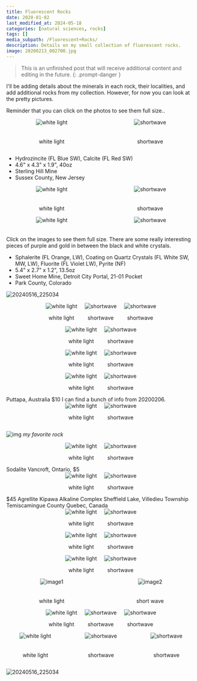 ```yaml
---
title: Fluorescent Rocks
date: 2020-01-02
last_modified_at: 2024-05-18
categories: [natural sciences, rocks]
tags: []
media_subpath: /Fluorescent+Rocks/
description: Details on my small collection of fluorescent rocks.
image: 20200213_002700.jpg
---
```



> This is an unfinished post that will receive additional content and editing in the future. 
{: .prompt-danger }

<style>
    .grid-2x2 {
        display: grid;
        grid-template-columns: 1fr 1fr;
        grid-template-rows: auto auto;
        gap: 20px;
        justify-items: center;
    }
    .grid-3x2 {
        display: grid;
        grid-template-columns: 1fr 1fr 1fr;
        grid-template-rows: auto auto;
        gap: 20px;
        justify-items: center;
    }
    .grid-container {
        justify-items: center;
    }
    .grid-container img {
        width: auto;
        max-width: 100%;
        height: auto;
        object-fit: cover;
        display: block;
    }
    .grid-container .caption {
        text-align: center;
        align-self: start; /* Align captions to the top */
    }
</style>

I'll be adding details about the minerals in each rock, their localities, and add additional rocks from my collection. However, for now you can look at the pretty pictures.

Reminder that you can click on the photos to see them full size..






<div class="grid-container grid-2x2">
    <div>
        <img src="12216B.jpg" alt="white light">
    </div>
    <div>
        <img src="12216A.jpg" alt="shortwave">
    </div>
    <div class="caption">
        <p>white light</p>
    </div>
    <div class="caption">
        <p>shortwave</p>
    </div>
</div>

- Hydrozincite (FL Blue SW), Calcite (FL Red SW)
- 4.6" x 4.3" x 1.9",  40oz
- Sterling Hill Mine
- Sussex County, New Jersey
<!-- $56.25 bought from James Horste-->


<div class="grid-container grid-2x2">
    <div>
        <img src="26680.1D.jpg" alt="white light">
    </div>
    <div>
        <img src="26680.1C.jpg" alt="shortwave">
    </div>
    <div class="caption">
        <p>white light</p>
    </div>
    <div class="caption">
        <p>shortwave</p>
    </div>
</div>

<div class="grid-container grid-2x2">
    <div>
        <img src="image.webp" alt="white light">
    </div>
    <div>
        <img src="image_1.webp" alt="shortwave">
    </div>
</div>


Click on the images to see them full size. There are some really interesting pieces of purple and gold in between the black and white crystals.

- Sphalerite (FL Orange, LW), Coating on Quartz Crystals (FL White SW, MW, LW), Fluorite (FL Violet LW), Pyrite (NF)
- 5.4" x 2.7" x 1.2",  13.5oz
- Sweet Home Mine, Detroit City Portal, 21-01 Pocket
- Park County, Colorado
<!-- $75 bought from James Horste-->


![20240516_225034](Fluorecent+Rocks.jpg)

<div style="display: flex; justify-content: center; gap: 20px; align-items: center;">
  <div>
    <img src="20200206_215016.jpg" alt="white light" style="height: auto;">  
    <p style="text-align: center;">white light</p>   
  </div>
  <div>
    <img src="20200206_214940.jpg" alt="shortwave" style="height: auto;">
    <p style="text-align: center;">shortwave</p>   
  </div>
  <div>
    <img src="20200206_215007.jpg" alt="shortwave" style="height: auto;">
    <p style="text-align: center;">shortwave</p>   
  </div>
</div>

<div style="display: flex; justify-content: center; gap: 20px; align-items: center;">
  <div>
    <img src="20200206_214655.jpg" alt="white light" style="height: auto;">  
    <p style="text-align: center;">white light</p>   
  </div>
  <div>
    <img src="20200206_214647.jpg" alt="shortwave" style="height: auto;">
    <p style="text-align: center;">shortwave</p>   
  </div>
</div>


<div style="display: flex; justify-content: center; gap: 20px; align-items: center;">
  <div>
    <img src="20200206_214357.jpg" alt="white light" style="height: auto;">  
    <p style="text-align: center;">white light</p>   
  </div>
  <div>
    <img src="20200206_214332.jpg" alt="shortwave" style="height: auto;">
    <p style="text-align: center;">shortwave</p>   
  </div>
</div>


<div style="display: flex; justify-content: center; gap: 20px; align-items: center;">
  <div>
    <img src="20200206_214138.jpg" alt="white light" style="height: auto;">  
    <p style="text-align: center;">white light</p>   
  </div>
  <div>
    <img src="20200206_214125.jpg" alt="shortwave" style="height: auto;">
    <p style="text-align: center;">shortwave</p>   
  </div>
</div>
Puttapa, Australia
$10
I can find a bunch of info from 20200206.

<div style="display: flex; justify-content: center; gap: 20px; align-items: center;">
  <div>
    <img src="20200213_002712.jpg" alt="white light" style="height: auto;">  
    <p style="text-align: center;">white light</p>   
  </div>
  <div>
    <img src="20200213_002300.jpg" alt="shortwave" style="height: auto;">
    <p style="text-align: center;">shortwave</p>   
  </div>
</div>

![img](20200213_002700.jpg)
_my favorite rock_

<div style="display: flex; justify-content: center; gap: 20px; align-items: center;">
  <div>
    <img src="20200206_215435.jpg" alt="white light" style="height: auto;">  
    <p style="text-align: center;">white light</p>   
  </div>
  <div>
    <img src="20200206_215424.jpg" alt="shortwave" style="height: auto;">
    <p style="text-align: center;">shortwave</p>   
  </div>
</div>
Sodalite
Vancroft, Ontario, $5

<div style="display: flex; justify-content: center; gap: 20px; align-items: center;">
  <div>
    <img src="20200206_220212.jpg" alt="white light" style="height: auto;">  
    <p style="text-align: center;">white light</p>   
  </div>
  <div>
    <img src="20200206_220202.jpg" alt="shortwave" style="height: auto;">
    <p style="text-align: center;">shortwave</p>   
  </div>
</div>
$45
Agrellite
Kipawa Alkaline Complex
Sheffield Lake, Villedieu Township
Temiscamingue County
Quebec, Canada

<div style="display: flex; justify-content: center; gap: 20px; align-items: center;">
  <div>
    <img src="20200112_113750.jpg" alt="white light" style="height: auto;">  
    <p style="text-align: center;">white light</p>   
  </div>
  <div>
    <img src="LRM_EXPORT_16596674109947_20200112_112358029.jpg" alt="shortwave" style="height: auto;">
    <p style="text-align: center;">shortwave</p>   
  </div>
</div>


<div style="display: flex; justify-content: center; gap: 20px; align-items: center;">
  <div>
    <img src="20200120_122759.jpg" alt="white light" style="height: auto;">  
    <p style="text-align: center;">white light</p>   
  </div>
  <div>
    <img src="20200120_121956.jpg" alt="shortwave" style="height: auto;">
    <p style="text-align: center;">shortwave</p>   
  </div>
</div>


<div style="display: flex; justify-content: center; gap: 20px; align-items: center;">
  <div>
    <img src="20200206_215628.jpg" alt="white light" style="height: auto;">  
    <p style="text-align: center;">white light</p>   
  </div>
  <div>
    <img src="20200206_215617.jpg" alt="shortwave" style="height: auto;">
    <p style="text-align: center;">shortwave</p>   
  </div>
</div>



<div class="grid-container grid-2x2">
    <div>
        <img src="LRM_EXPORT_4564210905285_20200111_232630685.jpg" alt="image1">
    </div>
    <div>
        <img src="LRM_EXPORT_4724045426004_20200111_232909882.jpg" alt="image2">
    </div>
    <div class="caption">
        <p>white light</p>
    </div>
    <div class="caption">
        <p>short wave</p>
    </div>
</div>



<div style="display: flex; justify-content: center; gap: 20px; align-items: center;">
  <div>
    <img src="20200111_205554.jpg" alt="white light" style="height: auto;">  
    <p style="text-align: center;">white light</p>   
  </div>
  <div>
    <img src="LRM_EXPORT_203618044515230_20200111_205518509.jpg" alt="shortwave" style="height: auto;">
    <p style="text-align: center;">shortwave</p>   
  </div>
  <div>
    <img src="LRM_EXPORT_203626416700852_20200111_205526881.jpg" alt="shortwave" style="height: auto;">
    <p style="text-align: center;">shortwave</p>   
  </div>
</div>

<div class="grid-container grid-3x2">
    <div>
        <img src="rock.PNG" alt="white light">
    </div>
    <div>
        <img src="20200213_002157.jpg" alt="shortwave">
    </div>
    <div>
        <img src="20200213_003144.jpg" alt="shortwave">
    </div>
    <div class="caption">
        <p>white light</p>
    </div>
    <div class="caption">
        <p>shortwave</p>
    </div>
    <div class="caption">
        <p>shortwave</p>
    </div>
</div>



![20240516_225034](IMG_20200101_151801.jpg)

